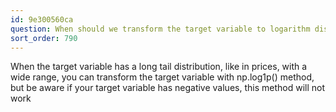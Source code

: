 ```yaml
---
id: 9e300560ca
question: When should we transform the target variable to logarithm distribution?
sort_order: 790
---
```


When the target variable has a long tail distribution, like in prices, with a wide range, you can transform the target variable with np.log1p() method, but be aware if your target variable has negative values, this method will not work

